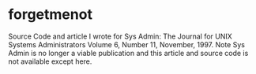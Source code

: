 # forgetmenot
Source Code and article I wrote for Sys Admin: The Journal for UNIX Systems Administrators Volume 6, Number 11, November, 1997.
Note Sys Admin is no longer a viable publication and this article and source code is not available except here. 
